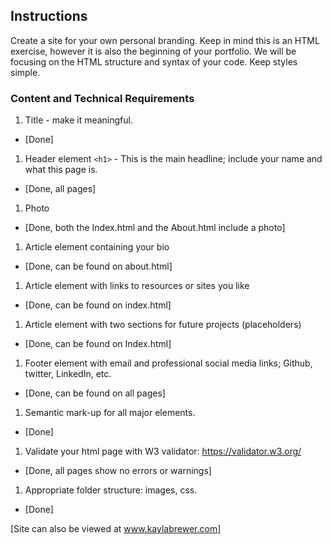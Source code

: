 ## Instructions

Create a site for your own personal branding. Keep in mind this is an HTML exercise, however it is also the beginning of your portfolio.  We will be focusing on the HTML structure and syntax of your code. Keep styles simple.


### Content and Technical Requirements
1. Title - make it meaningful.
  * [Done]
1. Header element `<h1>` - This is the main headline; include your name and what this page is.
  * [Done, all pages]
1. Photo
  * [Done, both the Index.html and the About.html include a photo]
1. Article element containing your bio
  * [Done, can be found on about.html]
1. Article element with links to resources or sites you like
  * [Done, can be found on index.html]
1. Article element with two sections for future projects (placeholders)
  * [Done, can be found on Index.html]
1. Footer element with email and professional social media links; Github, twitter, LinkedIn, etc.
  * [Done, can be found on all pages]
1. Semantic mark-up for all major elements.
  * [Done]
1. Validate your html page with W3 validator: https://validator.w3.org/
  * [Done, all pages show no errors or warnings]
1. Appropriate folder structure: images, css.
  * [Done]

[Site can also be viewed at www.kaylabrewer.com]
